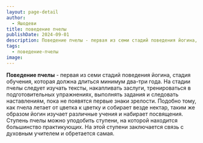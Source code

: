 ```yaml
---
layout: page-detail
author:
  - Яшодеви
title: поведение пчелы
publishDate: 2024-09-01
description: Поведение пчелы - первая из семи стадий поведения йогина, стадия обучения, которая должна длиться минимум два-три года. На стадии пчелы следует изучать тексты, накапливать заслуги, тренироваться в подготовительных упражнениях, выполнять задания и следовать наставлениям, пока не появятся первые знаки зрелости.
tags:
  - поведение-пчелы
image:
---
```

**Поведение пчелы** - первая из семи стадий поведения йогина, стадия обучения, которая должна длиться минимум два-три года. На стадии пчелы следует изучать тексты, накапливать заслуги, тренироваться в подготовительных упражнениях, выполнять задания и следовать наставлениям, пока не появятся первые знаки зрелости. Подобно тому, как пчела летает от цветка к цветку и собирает везде нектар, таким же образом йогин изучает различные учения и набирает посвящения. Ступень пчелы можно уподобить ступени, на которой находится большинство практикующих. На этой ступени заключается связь с духовным учителем и обретается самая.

